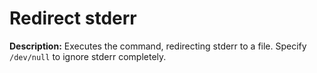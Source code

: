 # Redirect stderr

**Description:** Executes the command, redirecting stderr to a file. Specify `/dev/null` to ignore stderr completely.


